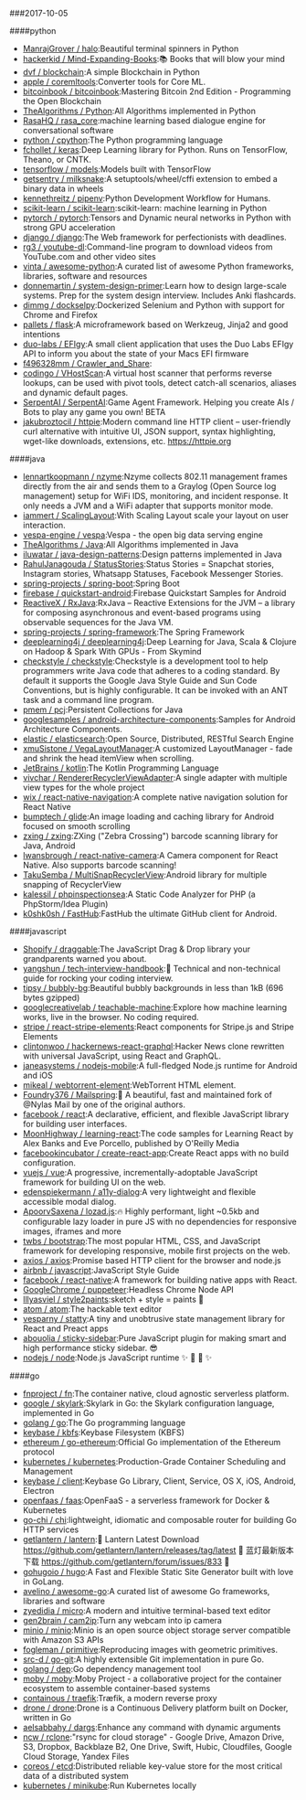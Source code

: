 ###2017-10-05

####python
* [ManrajGrover / halo](https://github.com/ManrajGrover/halo):Beautiful terminal spinners in Python
* [hackerkid / Mind-Expanding-Books](https://github.com/hackerkid/Mind-Expanding-Books):📚 Books that will blow your mind
* [dvf / blockchain](https://github.com/dvf/blockchain):A simple Blockchain in Python
* [apple / coremltools](https://github.com/apple/coremltools):Converter tools for Core ML.
* [bitcoinbook / bitcoinbook](https://github.com/bitcoinbook/bitcoinbook):Mastering Bitcoin 2nd Edition - Programming the Open Blockchain
* [TheAlgorithms / Python](https://github.com/TheAlgorithms/Python):All Algorithms implemented in Python
* [RasaHQ / rasa_core](https://github.com/RasaHQ/rasa_core):machine learning based dialogue engine for conversational software
* [python / cpython](https://github.com/python/cpython):The Python programming language
* [fchollet / keras](https://github.com/fchollet/keras):Deep Learning library for Python. Runs on TensorFlow, Theano, or CNTK.
* [tensorflow / models](https://github.com/tensorflow/models):Models built with TensorFlow
* [getsentry / milksnake](https://github.com/getsentry/milksnake):A setuptools/wheel/cffi extension to embed a binary data in wheels
* [kennethreitz / pipenv](https://github.com/kennethreitz/pipenv):Python Development Workflow for Humans.
* [scikit-learn / scikit-learn](https://github.com/scikit-learn/scikit-learn):scikit-learn: machine learning in Python
* [pytorch / pytorch](https://github.com/pytorch/pytorch):Tensors and Dynamic neural networks in Python with strong GPU acceleration
* [django / django](https://github.com/django/django):The Web framework for perfectionists with deadlines.
* [rg3 / youtube-dl](https://github.com/rg3/youtube-dl):Command-line program to download videos from YouTube.com and other video sites
* [vinta / awesome-python](https://github.com/vinta/awesome-python):A curated list of awesome Python frameworks, libraries, software and resources
* [donnemartin / system-design-primer](https://github.com/donnemartin/system-design-primer):Learn how to design large-scale systems. Prep for the system design interview. Includes Anki flashcards.
* [dimmg / dockselpy](https://github.com/dimmg/dockselpy):Dockerized Selenium and Python with support for Chrome and Firefox
* [pallets / flask](https://github.com/pallets/flask):A microframework based on Werkzeug, Jinja2 and good intentions
* [duo-labs / EFIgy](https://github.com/duo-labs/EFIgy):A small client application that uses the Duo Labs EFIgy API to inform you about the state of your Macs EFI firmware
* [f496328mm / Crawler_and_Share](https://github.com/f496328mm/Crawler_and_Share):
* [codingo / VHostScan](https://github.com/codingo/VHostScan):A virtual host scanner that performs reverse lookups, can be used with pivot tools, detect catch-all scenarios, aliases and dynamic default pages.
* [SerpentAI / SerpentAI](https://github.com/SerpentAI/SerpentAI):Game Agent Framework. Helping you create AIs / Bots to play any game you own! BETA
* [jakubroztocil / httpie](https://github.com/jakubroztocil/httpie):Modern command line HTTP client – user-friendly curl alternative with intuitive UI, JSON support, syntax highlighting, wget-like downloads, extensions, etc. https://httpie.org

####java
* [lennartkoopmann / nzyme](https://github.com/lennartkoopmann/nzyme):Nzyme collects 802.11 management frames directly from the air and sends them to a Graylog (Open Source log management) setup for WiFi IDS, monitoring, and incident response. It only needs a JVM and a WiFi adapter that supports monitor mode.
* [iammert / ScalingLayout](https://github.com/iammert/ScalingLayout):With Scaling Layout scale your layout on user interaction.
* [vespa-engine / vespa](https://github.com/vespa-engine/vespa):Vespa - the open big data serving engine
* [TheAlgorithms / Java](https://github.com/TheAlgorithms/Java):All Algorithms implemented in Java
* [iluwatar / java-design-patterns](https://github.com/iluwatar/java-design-patterns):Design patterns implemented in Java
* [RahulJanagouda / StatusStories](https://github.com/RahulJanagouda/StatusStories):Status Stories = Snapchat stories, Instagram stories, Whatsapp Statuses, Facebook Messenger Stories.
* [spring-projects / spring-boot](https://github.com/spring-projects/spring-boot):Spring Boot
* [firebase / quickstart-android](https://github.com/firebase/quickstart-android):Firebase Quickstart Samples for Android
* [ReactiveX / RxJava](https://github.com/ReactiveX/RxJava):RxJava – Reactive Extensions for the JVM – a library for composing asynchronous and event-based programs using observable sequences for the Java VM.
* [spring-projects / spring-framework](https://github.com/spring-projects/spring-framework):The Spring Framework
* [deeplearning4j / deeplearning4j](https://github.com/deeplearning4j/deeplearning4j):Deep Learning for Java, Scala & Clojure on Hadoop & Spark With GPUs - From Skymind
* [checkstyle / checkstyle](https://github.com/checkstyle/checkstyle):Checkstyle is a development tool to help programmers write Java code that adheres to a coding standard. By default it supports the Google Java Style Guide and Sun Code Conventions, but is highly configurable. It can be invoked with an ANT task and a command line program.
* [pmem / pcj](https://github.com/pmem/pcj):Persistent Collections for Java
* [googlesamples / android-architecture-components](https://github.com/googlesamples/android-architecture-components):Samples for Android Architecture Components.
* [elastic / elasticsearch](https://github.com/elastic/elasticsearch):Open Source, Distributed, RESTful Search Engine
* [xmuSistone / VegaLayoutManager](https://github.com/xmuSistone/VegaLayoutManager):A customized LayoutManager - fade and shrink the head itemView when scrolling.
* [JetBrains / kotlin](https://github.com/JetBrains/kotlin):The Kotlin Programming Language
* [vivchar / RendererRecyclerViewAdapter](https://github.com/vivchar/RendererRecyclerViewAdapter):A single adapter with multiple view types for the whole project
* [wix / react-native-navigation](https://github.com/wix/react-native-navigation):A complete native navigation solution for React Native
* [bumptech / glide](https://github.com/bumptech/glide):An image loading and caching library for Android focused on smooth scrolling
* [zxing / zxing](https://github.com/zxing/zxing):ZXing ("Zebra Crossing") barcode scanning library for Java, Android
* [lwansbrough / react-native-camera](https://github.com/lwansbrough/react-native-camera):A Camera component for React Native. Also supports barcode scanning!
* [TakuSemba / MultiSnapRecyclerView](https://github.com/TakuSemba/MultiSnapRecyclerView):Android library for multiple snapping of RecyclerView
* [kalessil / phpinspectionsea](https://github.com/kalessil/phpinspectionsea):A Static Code Analyzer for PHP (a PhpStorm/Idea Plugin)
* [k0shk0sh / FastHub](https://github.com/k0shk0sh/FastHub):FastHub the ultimate GitHub client for Android.

####javascript
* [Shopify / draggable](https://github.com/Shopify/draggable):The JavaScript Drag & Drop library your grandparents warned you about.
* [yangshun / tech-interview-handbook](https://github.com/yangshun/tech-interview-handbook):💯 Technical and non-technical guide for rocking your coding interview.
* [tipsy / bubbly-bg](https://github.com/tipsy/bubbly-bg):Beautiful bubbly backgrounds in less than 1kB (696 bytes gzipped)
* [googlecreativelab / teachable-machine](https://github.com/googlecreativelab/teachable-machine):Explore how machine learning works, live in the browser. No coding required.
* [stripe / react-stripe-elements](https://github.com/stripe/react-stripe-elements):React components for Stripe.js and Stripe Elements
* [clintonwoo / hackernews-react-graphql](https://github.com/clintonwoo/hackernews-react-graphql):Hacker News clone rewritten with universal JavaScript, using React and GraphQL.
* [janeasystems / nodejs-mobile](https://github.com/janeasystems/nodejs-mobile):A full-fledged Node.js runtime for Android and iOS
* [mikeal / webtorrent-element](https://github.com/mikeal/webtorrent-element):WebTorrent HTML element.
* [Foundry376 / Mailspring](https://github.com/Foundry376/Mailspring):💌 A beautiful, fast and maintained fork of @Nylas Mail by one of the original authors.
* [facebook / react](https://github.com/facebook/react):A declarative, efficient, and flexible JavaScript library for building user interfaces.
* [MoonHighway / learning-react](https://github.com/MoonHighway/learning-react):The code samples for Learning React by Alex Banks and Eve Porcello, published by O'Reilly Media
* [facebookincubator / create-react-app](https://github.com/facebookincubator/create-react-app):Create React apps with no build configuration.
* [vuejs / vue](https://github.com/vuejs/vue):A progressive, incrementally-adoptable JavaScript framework for building UI on the web.
* [edenspiekermann / a11y-dialog](https://github.com/edenspiekermann/a11y-dialog):A very lightweight and flexible accessible modal dialog.
* [ApoorvSaxena / lozad.js](https://github.com/ApoorvSaxena/lozad.js):🔥 Highly performant, light ~0.5kb and configurable lazy loader in pure JS with no dependencies for responsive images, iframes and more
* [twbs / bootstrap](https://github.com/twbs/bootstrap):The most popular HTML, CSS, and JavaScript framework for developing responsive, mobile first projects on the web.
* [axios / axios](https://github.com/axios/axios):Promise based HTTP client for the browser and node.js
* [airbnb / javascript](https://github.com/airbnb/javascript):JavaScript Style Guide
* [facebook / react-native](https://github.com/facebook/react-native):A framework for building native apps with React.
* [GoogleChrome / puppeteer](https://github.com/GoogleChrome/puppeteer):Headless Chrome Node API
* [lllyasviel / style2paints](https://github.com/lllyasviel/style2paints):sketch + style = paints 🎨
* [atom / atom](https://github.com/atom/atom):The hackable text editor
* [vesparny / statty](https://github.com/vesparny/statty):A tiny and unobtrusive state management library for React and Preact apps
* [abouolia / sticky-sidebar](https://github.com/abouolia/sticky-sidebar):Pure JavaScript plugin for making smart and high performance sticky sidebar. 😎
* [nodejs / node](https://github.com/nodejs/node):Node.js JavaScript runtime ✨ 🐢 🚀 ✨

####go
* [fnproject / fn](https://github.com/fnproject/fn):The container native, cloud agnostic serverless platform.
* [google / skylark](https://github.com/google/skylark):Skylark in Go: the Skylark configuration language, implemented in Go
* [golang / go](https://github.com/golang/go):The Go programming language
* [keybase / kbfs](https://github.com/keybase/kbfs):Keybase Filesystem (KBFS)
* [ethereum / go-ethereum](https://github.com/ethereum/go-ethereum):Official Go implementation of the Ethereum protocol
* [kubernetes / kubernetes](https://github.com/kubernetes/kubernetes):Production-Grade Container Scheduling and Management
* [keybase / client](https://github.com/keybase/client):Keybase Go Library, Client, Service, OS X, iOS, Android, Electron
* [openfaas / faas](https://github.com/openfaas/faas):OpenFaaS - a serverless framework for Docker & Kubernetes
* [go-chi / chi](https://github.com/go-chi/chi):lightweight, idiomatic and composable router for building Go HTTP services
* [getlantern / lantern](https://github.com/getlantern/lantern):🔴 Lantern Latest Download https://github.com/getlantern/lantern/releases/tag/latest 🔴 蓝灯最新版本下载 https://github.com/getlantern/forum/issues/833 🔴
* [gohugoio / hugo](https://github.com/gohugoio/hugo):A Fast and Flexible Static Site Generator built with love in GoLang.
* [avelino / awesome-go](https://github.com/avelino/awesome-go):A curated list of awesome Go frameworks, libraries and software
* [zyedidia / micro](https://github.com/zyedidia/micro):A modern and intuitive terminal-based text editor
* [gen2brain / cam2ip](https://github.com/gen2brain/cam2ip):Turn any webcam into ip camera
* [minio / minio](https://github.com/minio/minio):Minio is an open source object storage server compatible with Amazon S3 APIs
* [fogleman / primitive](https://github.com/fogleman/primitive):Reproducing images with geometric primitives.
* [src-d / go-git](https://github.com/src-d/go-git):A highly extensible Git implementation in pure Go.
* [golang / dep](https://github.com/golang/dep):Go dependency management tool
* [moby / moby](https://github.com/moby/moby):Moby Project - a collaborative project for the container ecosystem to assemble container-based systems
* [containous / traefik](https://github.com/containous/traefik):Træfik, a modern reverse proxy
* [drone / drone](https://github.com/drone/drone):Drone is a Continuous Delivery platform built on Docker, written in Go
* [aelsabbahy / dargs](https://github.com/aelsabbahy/dargs):Enhance any command with dynamic arguments
* [ncw / rclone](https://github.com/ncw/rclone):"rsync for cloud storage" - Google Drive, Amazon Drive, S3, Dropbox, Backblaze B2, One Drive, Swift, Hubic, Cloudfiles, Google Cloud Storage, Yandex Files
* [coreos / etcd](https://github.com/coreos/etcd):Distributed reliable key-value store for the most critical data of a distributed system
* [kubernetes / minikube](https://github.com/kubernetes/minikube):Run Kubernetes locally

